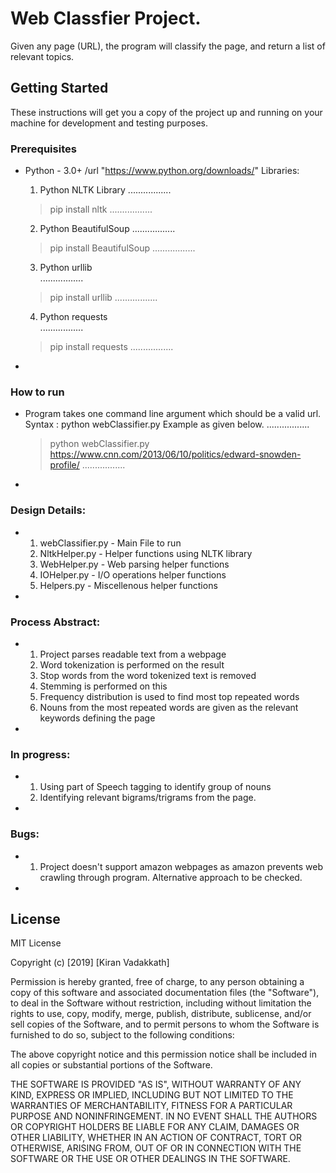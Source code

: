 # Web Classfier Project.
Given any page (URL), the program will classify the page, and return a list of relevant topics. 

## Getting Started

These instructions will get you a copy of the project up and running on your machine for development and testing purposes. 

### Prerequisites
+
	Python - 3.0+ /url "https://www.python.org/downloads/"
	Libraries:

	1. Python NLTK Library 
	.................
	> pip install nltk
	.................

	2. Python BeautifulSoup	
	.................
	> pip install BeautifulSoup
	.................

	3. Python urllib	
	.................
	> pip install urllib
	.................

	4. Python requests	
	.................
	> pip install requests
	.................
+

### How to run
+
	Program takes one command line argument which should be a valid url.
	Syntax : python webClassifier.py <url> 
	Example as given below.
	.................
	> python webClassifier.py https://www.cnn.com/2013/06/10/politics/edward-snowden-profile/
	.................	
+

### Design Details:
+
	1. webClassifier.py - Main File to run
	2. NltkHelper.py - Helper functions using NLTK library
	3. WebHelper.py - Web parsing helper functions
	4. IOHelper.py	- I/O operations helper functions
	5. Helpers.py	- Miscellenous helper functions
+

### Process Abstract:
+
	1. Project parses readable text from a webpage
	2. Word tokenization is performed on the result
	3. Stop words from the word tokenized text is removed
	4. Stemming is performed on this
	5. Frequency distribution is used to find most top repeated words
	6. Nouns from the most repeated words are given as the relevant keywords defining the page
+

### In progress:
+
	1. Using part of Speech tagging to identify group of nouns
	2. Identifying relevant bigrams/trigrams from the page.
+

### Bugs:
+
	1. Project doesn't support amazon webpages as amazon prevents web crawling through program. Alternative approach to be checked.
+

## License
MIT License

Copyright (c) [2019] [Kiran Vadakkath]

Permission is hereby granted, free of charge, to any person obtaining a copy
of this software and associated documentation files (the "Software"), to deal
in the Software without restriction, including without limitation the rights
to use, copy, modify, merge, publish, distribute, sublicense, and/or sell
copies of the Software, and to permit persons to whom the Software is
furnished to do so, subject to the following conditions:

The above copyright notice and this permission notice shall be included in all
copies or substantial portions of the Software.

THE SOFTWARE IS PROVIDED "AS IS", WITHOUT WARRANTY OF ANY KIND, EXPRESS OR
IMPLIED, INCLUDING BUT NOT LIMITED TO THE WARRANTIES OF MERCHANTABILITY,
FITNESS FOR A PARTICULAR PURPOSE AND NONINFRINGEMENT. IN NO EVENT SHALL THE
AUTHORS OR COPYRIGHT HOLDERS BE LIABLE FOR ANY CLAIM, DAMAGES OR OTHER
LIABILITY, WHETHER IN AN ACTION OF CONTRACT, TORT OR OTHERWISE, ARISING FROM,
OUT OF OR IN CONNECTION WITH THE SOFTWARE OR THE USE OR OTHER DEALINGS IN THE
SOFTWARE.
